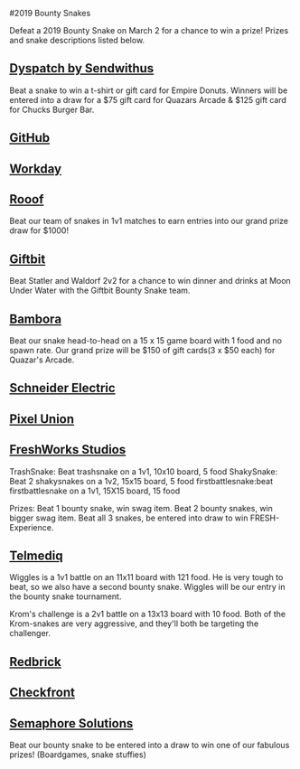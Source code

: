 #2019 Bounty Snakes

Defeat a 2019 Bounty Snake on March 2 for a chance to win a prize! Prizes and snake descriptions listed below. 

## [Dyspatch by Sendwithus](https://www.dyspatch.io/sendwithus/)

Beat a snake to win a t-shirt or gift card for Empire Donuts. Winners will be entered into a draw for a $75 gift card for Quazars Arcade & $125 gift card for Chucks Burger Bar. 

## [GitHub](https://github.com/)


## [Workday](https://www.workday.com/en-ca/homepage.html)


## [Rooof](https://www.rooof.com/)
Beat our team of snakes in 1v1 matches to earn entries into our grand prize draw for $1000!

## [Giftbit](https://www.giftbit.com/)
Beat Statler and Waldorf 2v2 for a chance to win dinner and drinks at Moon Under Water with the Giftbit Bounty Snake team.


## [Bambora](https://www.bambora.com/en/ca/)

Beat our snake head-to-head on a 15 x 15 game board with 1 food and no spawn rate. Our grand prize will be $150 of gift cards(3 x $50 each) for Quazar's Arcade.

## [Schneider Electric](https://www.schneider-electric.ca/en/about-us/careers/overview.jsp)


## [Pixel Union](https://www.pixelunion.net/)


## [FreshWorks Studios](https://freshworks.io/)

TrashSnake: Beat trashsnake on a 1v1, 10x10 board, 5 food
ShakySnake: Beat 2 shakysnakes on a 1v2, 15x15 board, 5 food
firstbattlesnake:beat firstbattlesnake on a 1v1, 15X15 board, 15 food

Prizes: Beat 1 bounty snake, win swag item. Beat 2 bounty snakes, win bigger swag item. Beat all 3 snakes, be entered into draw to win FRESH-Experience.

## [Telmediq](https://www.telmediq.com/)

Wiggles is a 1v1 battle on an 11x11 board with 121 food. He is very tough to beat, so we also have a second bounty snake. Wiggles will be our entry in the bounty snake tournament.

Krom's challenge is a 2v1 battle on a 13x13 board with 10 food. Both of the Krom-snakes are very aggressive, and they'll both be targeting the challenger.

## [Redbrick](https://rdbrck.com/)


## [Checkfront](https://www.checkfront.com/)


## [Semaphore Solutions](https://semaphoresolutions.com/)
Beat our bounty snake to be entered into a draw to win one of our fabulous prizes! (Boardgames, snake stuffies)
